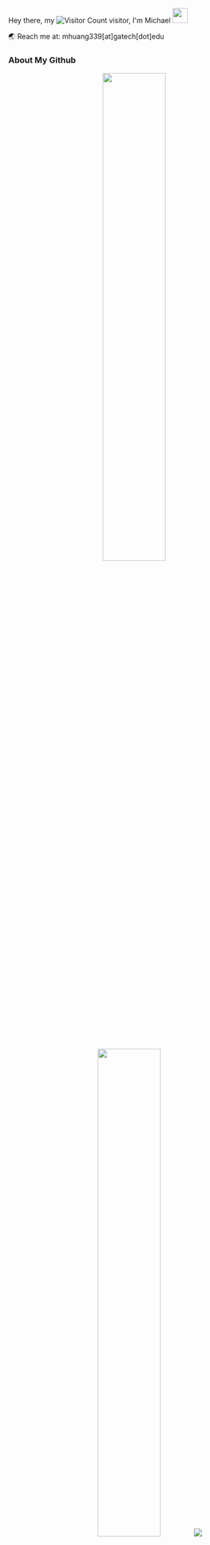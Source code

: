 Hey there, my ![Visitor Count](https://profile-counter.glitch.me/MichaelWong1024/count.svg) visitor, I'm Michael <img src="https://media.giphy.com/media/hvRJCLFzcasrR4ia7z/giphy.gif" width="30">

:earth_asia: Reach me at: mhuang339[at]gatech[dot]edu

### About My Github

<p align="center">
  <img height="50%" width="auto" src ="https://github-readme-stats.vercel.app/api?username=MichaelWong1024&show_icons=true&count_private=true&theme=darcula&hide_rank=true&hide_border=true&hide=issues,contribs&bg_color=00000000">
  <img height="50%" width="auto" src ="https://github-readme-stats.vercel.app/api/top-langs/?username=egotist0&layout=compact&hide_border=true&theme=darcula&bg_color=00000000&langs_count=7&hide=jupyter%20notebook,tex,css,php,html,objective-c,yacc,processing,lex,makefile,cmake,qml,plsql,glsl">

  <img src="https://github-readme-streak-stats.herokuapp.com?user=MichaelWong1024&theme=darcula&hide_border=true&background=FFFFFF00">
  <br>
  <br>
  <a href="https://www.linkedin.com/in/mhuang-tech/" target="_blank"><img align="center" src="https://img.shields.io/badge/-Michael%20Wong%20-282A36?style=plastic&labelColor=FF79C6&logo=LinkedIn&link=https://www.linkedin.com/in/mhuang-tech/" alt="LinkedIn Badge"></a> 
  <a href="https://michaelwong1024.github.io/" target="_blank"><img align="center" src="https://img.shields.io/badge/-Personal%20Website%20-282A36?style=plastic&labelColor=BD93F9&logo=monoprix&link=https://michaelwong1024.github.io/" alt="Personal Website Badge"></a> 
</p>

### 🔍About Me
I'm a 1st year master's student at [Georgia Tech](https://www.gatech.edu/) in [Computer Science](https://www.cc.gatech.edu/degree-programs/master-science-computer-science). I chose my Area	of Specialization in [High Performance Computing Systems](https://www.cc.gatech.edu//sites/default/files/documents/2021/highperformancecomputing.pdf). (BTW you can find the other specializations [here](https://www.cc.gatech.edu/ms-computer-science-specializations), if you are interested🤔)

Fun Facts: I have a Gibson and have been playing it as a lead guitar since my first year of high school!

<p align="center"><img src="https://media.giphy.com/media/v1.Y2lkPTc5MGI3NjExMnEyNmZsemNqaHBzaWM0ZzE0ZThweGRsdXRzZm11MTcwNDF1cnA4ZiZlcD12MV9pbnRlcm5hbF9naWZfYnlfaWQmY3Q9Zw/uUdwiBhXdDdQDZFP8n/giphy.gif" width="400"></p>

<!--💻 **Technical Proficiency:**  
- **Programming Languages:** Proficient in Python, Java, JavaScript, and C++.
- **Back-End & Frameworks:** Strong background in Node.js, Spring Framework, and RESTful APIs.
- **Front-End Development:** Skilled in HTML, CSS, React.js, and jQuery to create responsive and interactive web applications.
- **Databases & Data Formats:** Versed in MySQL, NoSQL, JSON, and XML.
- **DevOps & System Administration:** Experienced with Git, Linux, AWS, Windows Server, and Bash scripting.
- **Software Development Practices:** Well-versed in Object-Oriented Programming (OOP) and cybersecurity.
- **Tools:** Efficient with Eclipse IDE for development.
-->
